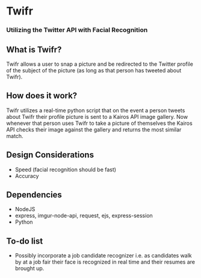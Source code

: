 # Twifr
### Utilizing the Twitter API with Facial Recognition

## What is Twifr?

Twifr allows a user to snap a picture and be redirected to the Twitter profile of the subject of the picture (as long as that person has tweeted about Twifr). 

## How does it work?

Twifr utilizes a real-time python script that on the event a person tweets about Twifr their profile picture is sent to a Kairos API image gallery. Now whenever that person uses Twifr to take a picture of themselves the Kairos API checks their image against the gallery and returns the most similar match.

## Design Considerations

- Speed (facial recognition should be fast)
- Accuracy

## Dependencies

- NodeJS 
- express, imgur-node-api, request, ejs, express-session
- Python

## To-do list

- Possibly incorporate a job candidate recognizer i.e. as candidates walk by at a job fair their face is recognized in real time and their resumes are brought up.
